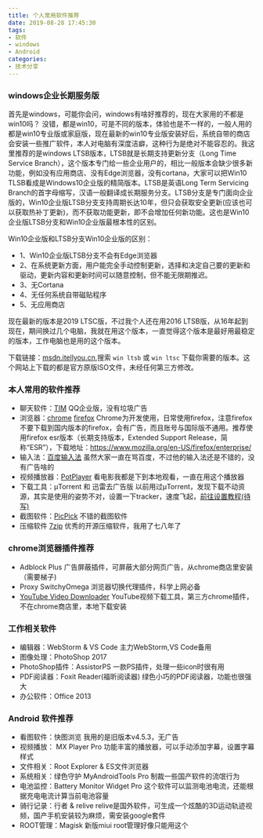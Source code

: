 ```yaml
---
title: 个人常用软件推荐
date: 2019-08-28 17:45:30
tags: 
- 软件 
- windows
- Android 
categories:
- 技术分享
---
```



### windows企业长期服务版

首先是windows，可能你会问，windows有啥好推荐的，现在大家用的不都是win10吗？ 没错，都是win10，可是不同的版本，体验也是不一样的，一般人用的都是win10专业版或家庭版，现在最新的win10专业版安装好后，系统自带的商店会安装一些推广软件，本人对电脑有深度洁癖，这种行为是绝对不能容忍的。我这里推荐的是windows LTSB版本，LTSB就是长期支持更新分支（Long Time Service Branch），这个版本专门给一些企业用户的，相比一般版本会缺少很多新功能，例如没有应用商店、没有Edge浏览器，没有cortana，大家可以把Win10 TLSB看成是Windows10企业版的精简版本。LTSB是英语Long Term Servicing Branch的首字母缩写，汉语一般翻译成长期服务分支。LTSB分支是专门面向企业版的，Win10企业版LTSB分支支持周期长达10年，但只会获取安全更新(应该也可以获取热补丁更新)，而不获取功能更新，即不会增加任何新功能。这也是Win10企业版LTSB分支和Win10企业版最根本性的区别。 

Win10企业版和LTSB分支Win10企业版的区别：
- 1、Win10企业版LTSB分支不会有Edge浏览器
- 2、在系统更新方面，用户能完全手动控制更新，选择和决定自己要的更新和驱动，更新内容和更新时间可以随意控制，但不能无限期推迟。
- 3、无Cortana
- 4、无任何系统自带磁贴程序
- 5、无应用商店

现在最新的版本是2019 LTSC版，不过我个人还在用2016 LTSB版，从16年起到现在，期间换过几个电脑，我就在用这个版本，一直觉得这个版本是最好用最稳定的版本，工作电脑也是用的这个版本。

下载链接：[msdn.itellyou.cn](http://msdn.itellyou.cn/),搜索 `win ltsb` 或 `win ltsc` 下载你需要的版本。这个网站上下载的都是官方原版ISO文件，未经任何第三方修改。

### 本人常用的软件推荐

- 聊天软件：[TIM](https://office.qq.com/) QQ企业版，没有垃圾广告
- 浏览器：[chrome](https://www.google.cn/chrome/) [firefox](http://www.firefox.com.cn/)  Chrome为开发使用，日常使用firefox，注意firefox不要下载到国内版本的firefox，会有广告，而且账号与国际版不通用。推荐使用firefox esr版本（长期支持版本，Extended Support Release，简称“ESR”），下载地址：https://www.mozilla.org/en-US/firefox/enterprise/
- 输入法：[百度输入法](https://shurufa.baidu.com/) 虽然大家一直在骂百度，不过他的输入法还是不错的，没有广告啥的
- 视频播放器：[PotPlayer](https://daumpotplayer.com/download/) 看电影我都是下到本地观看，一直在用这个播放器
- 下载工具：μTorrent 和 迅雷去广告版 以前用过μTorrent，发现下载不动资源，其实是使用的姿势不对，设置一下tracker，速度飞起，[前往设置教程(待写)]()
- 截图软件：[PicPick](https://picpick.app/zh/) 不错的截图软件
- 压缩软件 [7zip](https://www.7-zip.org/) 优秀的开源压缩软件，我用了七八年了

### chrome浏览器插件推荐

- Adblock Plus 广告屏蔽插件，可屏蔽大部分网页广告，从chrome商店里安装（需要梯子)
- Proxy SwitchyOmega 浏览器切换代理插件，科学上网必备
- [YouTube Video Downloader](https://addoncrop.com/youtube_video_downloader/) YouTube视频下载工具，第三方chrome插件，不在chrome商店里，本地下载安装

### 工作相关软件

- 编辑器：WebStorm & VS Code 主力WebStorm,VS Code备用
- 图像处理：PhotoShop 2017 
- PhotoShop插件：AssistorPS 一款PS插件，处理一些icon时很有用
- PDF阅读器：Foxit Reader(福昕阅读器) 绿色小巧的PDF阅读器，功能也很强大
- 办公软件：Office 2013 


### Android 软件推荐


- 看图软件：快图浏览 我用的是旧版本v4.5.3，无广告
- 视频播放： MX Player Pro 功能丰富的播放器，可以手动添加字幕，设置字幕样式
- 文件相关：Root Explorer & ES文件浏览器
- 系统相关：绿色守护 MyAndroidTools Pro 制裁一些国产软件的流氓行为
- 电池监控：Battery Monitor Widget Pro 这个软件可以监测电池电流，还能根据充电电流计算当前电池容量
- 骑行记录：行者 & relive relive是国外软件，可生成一个炫酷的3D运动轨迹视频，国产手机安装较为麻烦，需安装google套件
- ROOT管理：Magisk 新版miui root管理好像只能用这个












